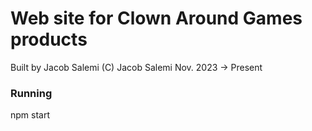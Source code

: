 # Web site for Clown Around Games products
Built by Jacob Salemi
(C) Jacob Salemi Nov. 2023 -> Present

### Running
npm start